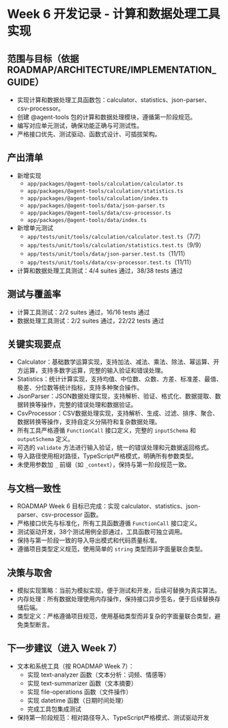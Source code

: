 # Week 6 开发记录 - 计算和数据处理工具实现

## 范围与目标（依据 ROADMAP/ARCHITECTURE/IMPLEMENTATION_GUIDE）
- 实现计算和数据处理工具函数包：calculator、statistics、json-parser、csv-processor。
- 创建 @agent-tools 包的计算和数据处理模块，遵循第一阶段规范。
- 编写对应单元测试，确保功能正确与可测试性。
- 严格接口优先、测试驱动、函数式设计、可插拔架构。

## 产出清单
- 新增实现
  - `app/packages/@agent-tools/calculation/calculator.ts`
  - `app/packages/@agent-tools/calculation/statistics.ts`
  - `app/packages/@agent-tools/calculation/index.ts`
  - `app/packages/@agent-tools/data/json-parser.ts`
  - `app/packages/@agent-tools/data/csv-processor.ts`
  - `app/packages/@agent-tools/data/index.ts`
- 新增单元测试
  - `app/tests/unit/tools/calculation/calculator.test.ts`（7/7）
  - `app/tests/unit/tools/calculation/statistics.test.ts`（9/9）
  - `app/tests/unit/tools/data/json-parser.test.ts`（11/11）
  - `app/tests/unit/tools/data/csv-processor.test.ts`（11/11）
- 计算和数据处理工具测试：4/4 suites 通过，38/38 tests 通过

## 测试与覆盖率
- 计算工具测试：2/2 suites 通过，16/16 tests 通过
- 数据处理工具测试：2/2 suites 通过，22/22 tests 通过

## 关键实现要点
- Calculator：基础数学运算实现，支持加法、减法、乘法、除法、幂运算、开方运算，支持多数字运算，完整的输入验证和错误处理。
- Statistics：统计计算实现，支持均值、中位数、众数、方差、标准差、最值、极差、分位数等统计指标，支持多种聚合操作。
- JsonParser：JSON数据处理实现，支持解析、验证、格式化、数据提取、数据转换等操作，完整的错误处理和数据验证。
- CsvProcessor：CSV数据处理实现，支持解析、生成、过滤、排序、聚合、数据转换等操作，支持自定义分隔符和复杂数据处理。
- 所有工具严格遵循 `FunctionCall` 接口定义，完整的 `inputSchema` 和 `outputSchema` 定义。
- 可选的 `validate` 方法进行输入验证，统一的错误处理和元数据返回格式。
- 导入路径使用相对路径，TypeScript严格模式，明确所有参数类型。
- 未使用参数加 `_` 前缀（如 `_context`），保持与第一阶段规范一致。

## 与文档一致性
- ROADMAP Week 6 目标已完成：实现 calculator、statistics、json-parser、csv-processor 函数。
- 严格接口优先与标准化，所有工具函数遵循 `FunctionCall` 接口定义。
- 测试驱动开发，38个测试用例全部通过，工具函数可独立调用。
- 保持与第一阶段一致的导入导出模式和代码质量标准。
- 遵循项目类型定义规范，使用简单的 `string` 类型而非字面量联合类型。

## 决策与取舍
- 模拟实现策略：当前为模拟实现，便于测试和开发，后续可替换为真实算法。
- 内存处理：所有数据处理使用内存操作，保持接口异步签名，便于后续替换存储后端。
- 类型定义：严格遵循项目规范，使用基础类型而非复杂的字面量联合类型，避免类型断言。

## 下一步建议（进入 Week 7）
- 文本和系统工具（按 ROADMAP Week 7）：
  - 实现 text-analyzer 函数（文本分析：词频、情感等）
  - 实现 text-summarizer 函数（文本摘要）
  - 实现 file-operations 函数（文件操作）
  - 实现 datetime 函数（日期时间处理）
  - 完成工具包集成测试
- 保持第一阶段规范：相对路径导入、TypeScript严格模式、测试驱动开发
